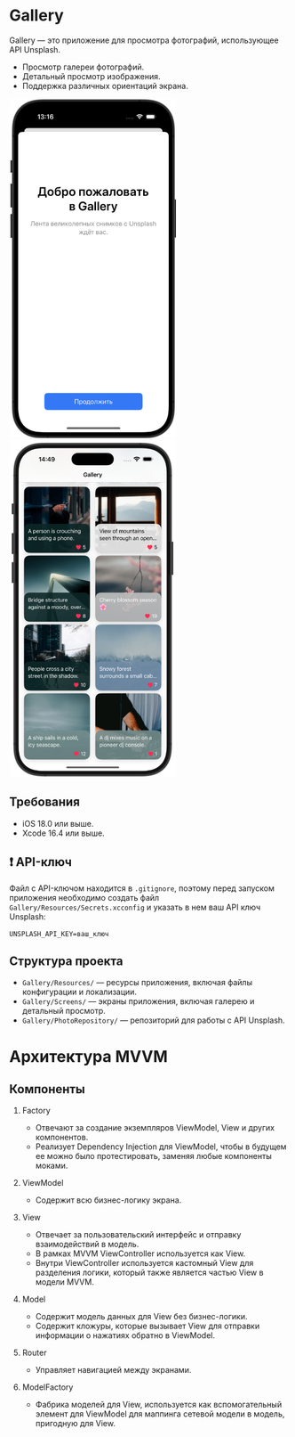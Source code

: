 # Gallery

Gallery — это приложение для просмотра фотографий, использующее API Unsplash.

- Просмотр галереи фотографий.
- Детальный просмотр изображения.
- Поддержка различных ориентаций экрана.

<div>
   <img src="Documentation/introduction.png" alt="Introduction" width="300">
   <img src="Documentation/gallery.png" alt="Gallery" width="300">
</div>

## Требования

- iOS 18.0 или выше.
- Xcode 16.4 или выше.

## ❗️ API-ключ

Файл с API-ключом находится в `.gitignore`, поэтому перед запуском приложения необходимо создать файл `Gallery/Resources/Secrets.xcconfig` и указать в нем ваш API ключ Unsplash:

```plaintext
UNSPLASH_API_KEY=ваш_ключ
```

## Структура проекта

- `Gallery/Resources/` — ресурсы приложения, включая файлы конфигурации и локализации.
- `Gallery/Screens/` — экраны приложения, включая галерею и детальный просмотр.
- `Gallery/PhotoRepository/` — репозиторий для работы с API Unsplash.

# Архитектура MVVM

## Компоненты

1. Factory
   - Отвечают за создание экземпляров ViewModel, View и других компонентов.
   - Реализует Dependency Injection для ViewModel, чтобы в будущем ее можно было протестировать, заменяя любые компоненты моками.

2. ViewModel
   - Содержит всю бизнес-логику экрана.

3. View
   - Отвечает за пользовательский интерфейс и отправку взаимодействий в модель.
   - В рамках MVVM ViewController используется как View.
   - Внутри ViewController используется кастомный View для разделения логики, который также является частью View в модели MVVM.

4. Model
   - Содержит модель данных для View без бизнес-логики.
   - Содержит кложуры, которые вызывает View для отправки информации о нажатиях обратно в ViewModel.

5. Router
   - Управляет навигацией между экранами.

6. ModelFactory
   - Фабрика моделей для View, используется как вспомогательный элемент для ViewModel для маппинга сетевой модели в модель, пригодную для View.
